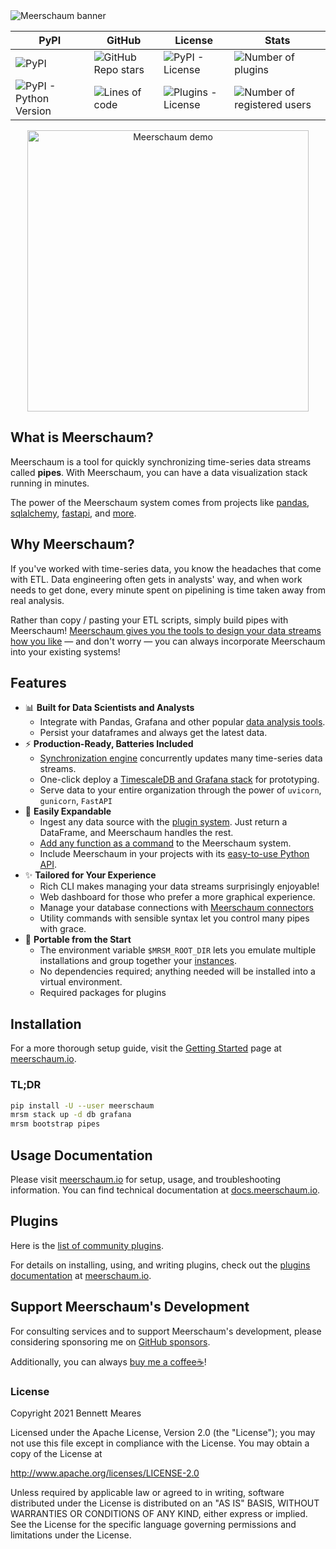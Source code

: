 <img src="https://meerschaum.io/assets/banner_1920x320.png" alt="Meerschaum banner">

| PyPI | GitHub | License | Stats |
|---|---|---|---|
| ![PyPI]( https://img.shields.io/pypi/v/meerschaum?color=%2300cc66&label=Version ) | ![GitHub Repo stars](https://img.shields.io/github/stars/bmeares/Meerschaum?style=social) | ![PyPI - License](https://img.shields.io/pypi/l/meerschaum?label=Core%20License) | ![Number of plugins]( https://img.shields.io/badge/dynamic/json?color=3098c1&label=Public%20Plugins&query=num_plugins&url=https%3A%2F%2Fapi.mrsm.io%2Finfo ) |
| ![PyPI - Python Version]( https://img.shields.io/pypi/pyversions/meerschaum?label=Python&logo=python&logoColor=%23ffffff ) | ![Lines of code]( https://img.shields.io/tokei/lines/github/bmeares/Meerschaum?label=Total%20Lines ) | ![Plugins - License]( https://img.shields.io/badge/Plugins%20License-You%20decide!-success ) | ![Number of registered users]( https://img.shields.io/badge/dynamic/json?color=3098c1&label=Registered%20Users&query=num_users&url=https%3A%2F%2Fapi.mrsm.io%2Finfo ) |

<p align="center">
<img src="https://meerschaum.io/files/images/demo.gif" alt="Meerschaum demo" height="450px">
</p>

## What is Meerschaum?
Meerschaum is a tool for quickly synchronizing time-series data streams called **pipes**. With Meerschaum, you can have a data visualization stack running in minutes.

The power of the Meerschaum system comes from projects like [pandas](https://pandas.pydata.org/), [sqlalchemy](https://www.sqlalchemy.org/), [fastapi](https://fastapi.tiangolo.com/), and [more](https://meerschaum.io/news/acknowledgements/).

## Why Meerschaum?

If you've worked with time-series data, you know the headaches that come with ETL.
Data engineering often gets in analysts' way, and when work needs to get done, every minute spent on pipelining is time taken away from real analysis.

Rather than copy / pasting your ETL scripts, simply build pipes with Meerschaum! [Meerschaum gives you the tools to design your data streams how you like](https://towardsdatascience.com/easy-time-series-etl-for-data-scientists-with-meerschaum-5aade339b398) ― and don't worry — you can always incorporate Meerschaum into your existing systems!

## Features

- 📊 **Built for Data Scientists and Analysts**  
  - Integrate with Pandas, Grafana and other popular [data analysis tools](https://meerschaum.io/reference/data-analysis-tools/).
  - Persist your dataframes and always get the latest data.
- ⚡️ **Production-Ready, Batteries Included**  
  - [Synchronization engine](https://meerschaum.io/reference/pipes/syncing/) concurrently updates many time-series data streams.
  - One-click deploy a [TimescaleDB and Grafana stack](https://meerschaum.io/reference/stack/) for prototyping.
  - Serve data to your entire organization through the power of `uvicorn`, `gunicorn`, `FastAPI`
- 🔌 **Easily Expandable**  
  -  Ingest any data source with the [plugin system](https://meerschaum.io/reference/plugins/writing-plugins/). Just return a DataFrame, and Meerschaum handles the rest.
  - [Add any function as a command](https://meerschaum.io/reference/plugins/types-of-plugins/#action-plugins) to the Meerschaum system.
  - Include Meerschaum in your projects with its [easy-to-use Python API](https://docs.meerschaum.io).
- ✨ **Tailored for Your Experience**  
  - Rich CLI makes managing your data streams surprisingly enjoyable!
  - Web dashboard for those who prefer a more graphical experience.
  - Manage your database connections with [Meerschaum connectors](https://meerschaum.io/reference/connectors/)
  - Utility commands with sensible syntax let you control many pipes with grace.
- 💼 **Portable from the Start**  
  - The environment variable `$MRSM_ROOT_DIR` lets you emulate multiple installations and group together your [instances](https://meerschaum.io/reference/connectors/#instances-and-repositories).
  - No dependencies required; anything needed will be installed into a virtual environment.
  - Required packages for plugins

## Installation

For a more thorough setup guide, visit the [Getting Started](https://meerschaum.io/get-started/) page at [meerschaum.io](https://meerschaum.io).

### TL;DR

```bash
pip install -U --user meerschaum
mrsm stack up -d db grafana
mrsm bootstrap pipes
```

## Usage Documentation

Please visit [meerschaum.io](https://meerschaum.io) for setup, usage, and troubleshooting information. You can find technical documentation at [docs.meerschaum.io](https://docs.meerschaum.io).

## Plugins

Here is the [list of community plugins](https://meerschaum.io/reference/plugins/list-of-plugins/).

For details on installing, using, and writing plugins, check out the [plugins documentation](https://meerschaum.io/reference/plugins/types-of-plugins) at [meerschaum.io](https://meerschaum.io).

## Support Meerschaum's Development

For consulting services and to support Meerschaum's development, please considering sponsoring me on [GitHub sponsors](https://github.com/sponsors/bmeares).

Additionally, you can always [buy me a coffee☕](https://www.buymeacoffee.com/bmeares)!

### License

Copyright 2021 Bennett Meares

Licensed under the Apache License, Version 2.0 (the "License");
you may not use this file except in compliance with the License.
You may obtain a copy of the License at

   http://www.apache.org/licenses/LICENSE-2.0

Unless required by applicable law or agreed to in writing, software
distributed under the License is distributed on an "AS IS" BASIS,
WITHOUT WARRANTIES OR CONDITIONS OF ANY KIND, either express or implied.
See the License for the specific language governing permissions and
limitations under the License.
